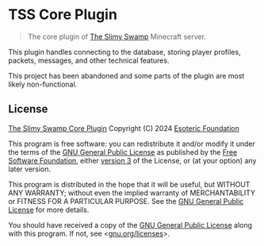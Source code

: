 # TSS Core Plugin

> The core plugin of [The Slimy Swamp](https://www.github.com/TheSlimySwamp) Minecraft server.

This plugin handles connecting to the database, storing player profiles, packets, messages, and other technical features.

This project has been abandoned and some parts of the plugin are most likely non-functional.

## License

[The Slimy Swamp Core Plugin](https://github.com/TheSlimySwamp/core-plugin) Copyright (C) 2024 [Esoteric Foundation](https://esoteric.foundation)

This program is free software: you can redistribute it and/or modify it under the terms of the [GNU General Public License](./LICENSE) as published by the [Free Software Foundation](https://www.fsf.org/), either [version 3](./LICENSE) of the License, or (at your option) any later version.

This program is distributed in the hope that it will be useful, but WITHOUT ANY WARRANTY; without even the implied warranty of MERCHANTABILITY or FITNESS FOR A PARTICULAR PURPOSE. See the [GNU General Public License](./LICENSE) for more details.

You should have received a copy of the [GNU General Public License](./LICENSE) along with this program. If not, see <[gnu.org/licenses](https://www.gnu.org/licenses/)>.
